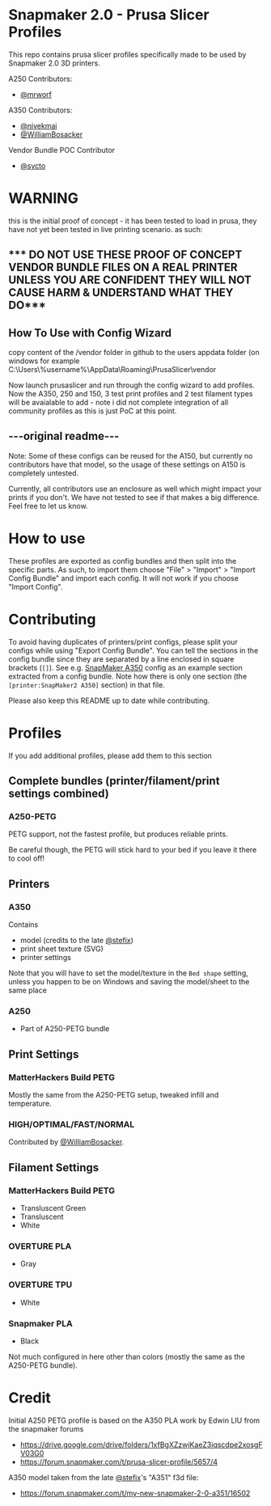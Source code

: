 # Snapmaker 2.0 - Prusa Slicer Profiles

This repo contains prusa slicer profiles specifically made to be used by Snapmaker 2.0 3D printers.

A250 Contributors:
 - [@mrworf](https://github.com/mrworf)

A350 Contributors:
 - [@nivekmai](https://github.com/nivekmai)
 - [@WilliamBosacker](https://forum.snapmaker.com/u/williambosacker)

Vendor Bundle POC Contributor
 - [@sycto](https://github.com/scyto)

# WARNING


this is the initial proof of concept - it has been tested to load in prusa, they have not yet been tested in live printing scenario.
as such:

## *** DO NOT USE THESE PROOF OF CONCEPT VENDOR BUNDLE FILES ON A REAL PRINTER UNLESS YOU ARE CONFIDENT THEY WILL NOT CAUSE HARM & UNDERSTAND WHAT THEY DO***

## How To Use with Config Wizard
copy content of the /vendor folder in github to the users appdata folder (on windows for example C:\Users\\%username%\\AppData\Roaming\PrusaSlicer\vendor

Now launch prusaslicer and run through the config wizard to add profiles.
Now the A350, 250 and 150, 3 test print profiles and 2 test filament types will be avaialable to add - note i did not complete integration of all community profiles as this is just PoC at this point.

## ---original readme---

Note: Some of these configs can be reused for the A150, but currently no contributors have that model, so the usage of these settings on A150 is completely untested.

Currently, all contributors use an enclosure as well which might impact your prints if you don't. We have not tested to see if that makes a big difference. Feel free to let us know.

# How to use

These profiles are exported as config bundles and then split into the specific parts. As such, to import them choose "File" > "Import" > "Import Config Bundle" and import each config. It will not work if you choose "Import Config".

# Contributing

To avoid having duplicates of printers/print configs, please split your configs while using "Export Config Bundle". You can tell the sections in the config bundle since they are separated by a line enclosed in square brackets (`[]`).  See e.g. [SnapMaker A350](Snapmaker%20A350/Snapmaker%20A350.ini) config as an example section extracted from a config bundle. Note how there is only one section (the `[printer:SnapMaker2 A350]` section) in that file.

Please also keep this README up to date while contributing.

# Profiles

If you add additional profiles, please add them to this section

## Complete bundles (printer/filament/print settings combined)
### A250-PETG

PETG support, not the fastest profile, but produces reliable prints.

Be careful though, the PETG will stick hard to your bed if you leave it there to cool off!

## Printers
### A350
Contains 
 - model (credits to the late [@stefix](https://forum.snapmaker.com/u/stefix))
 - print sheet texture (SVG)
 - printer settings

Note that you will have to set the model/texture in the `Bed shape` setting, unless you happen to be on Windows and saving the model/sheet to the same place

### A250
 - Part of A250-PETG bundle

## Print Settings
### MatterHackers Build PETG
Mostly the same from the A250-PETG setup, tweaked infill and temperature.

### HIGH/OPTIMAL/FAST/NORMAL
Contributed by [@WilliamBosacker](https://forum.snapmaker.com/u/williambosacker).

## Filament Settings
### MatterHackers Build PETG
 - Transluscent Green
 - Transluscent
 - White

### OVERTURE PLA
 - Gray

### OVERTURE TPU
 - White

### Snapmaker PLA
 - Black

Not much configured in here other than colors (mostly the same as the A250-PETG bundle).

# Credit

Initial A250 PETG profile is based on the A350 PLA work by Edwin LIU from the snapmaker forums
- https://drive.google.com/drive/folders/1xfBgXZzwjKaeZ3iqscdpe2xosgFV03G0
- https://forum.snapmaker.com/t/prusa-slicer-profile/5657/4

A350 model taken from the late [@stefix](https://forum.snapmaker.com/u/stefix)'s "A351" f3d file:
- https://forum.snapmaker.com/t/my-new-snapmaker-2-0-a351/16502
